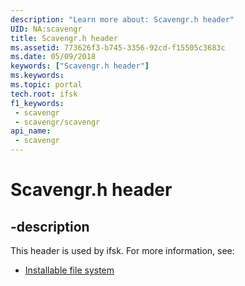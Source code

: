 ```yaml
---
description: "Learn more about: Scavengr.h header"
UID: NA:scavengr
title: Scavengr.h header
ms.assetid: 773626f3-b745-3356-92cd-f15505c3683c
ms.date: 05/09/2018
keywords: ["Scavengr.h header"]
ms.keywords: 
ms.topic: portal
tech.root: ifsk
f1_keywords:
 - scavengr
 - scavengr/scavengr
api_name:
 - scavengr
---
```


# Scavengr.h header


## -description

This header is used by ifsk. For more information, see:

- [Installable file system](../_ifsk/index.md)


